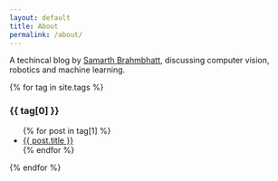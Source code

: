 ```yaml
---
layout: default
title: About
permalink: /about/
---
```


A techincal blog by [Samarth Brahmbhatt](https://samarth-robo.github.io/), discussing computer vision, robotics and machine learning.

{% for tag in site.tags %}
  <h3>{{ tag[0] }}</h3>
  <ul>
    {% for post in tag[1] %}
      <li><a href="{{ post.url | prepend:site.baseurl }}">{{ post.title }}</a></li>
    {% endfor %}
  </ul>
{% endfor %}
